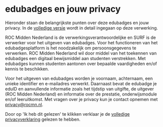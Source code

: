 # edubadges en jouw privacy

Hieronder staan de belangrijkste punten over deze edubadges en jouw privacy. In de [volledige versie](https://raw.githubusercontent.com/edubadges/privacy/master/mbo/roc-midden-nederland/edubadges-formal-text-nl.md) wordt in detail ingegaan op deze verwerking.

ROC Midden Nederland is de verwerkingsverantwoordelijke en SURF is de verwerker voor het uitgeven van edubadges. Voor het functioneren van het edubadgesplatform is het noodzakelijk om persoonsgegevens te verwerken. ROC Midden Nederland wil door middel van het toekennen van edubadges een digitaal bewijsmiddel aan studenten verstrekken. Met edubadges kunnen studenten aantonen over bepaalde vaardigheden en/of kennis te beschikken.

Voor het uitgeven van edubadges worden je voornaam, achternaam, een unieke identifier en e-mailadres verwerkt. Daarnaast bevat de edubadge je eduID en aanvullende informatie zoals het tijdstip van uitgifte, de uitgever (ROC Midden Nederland) en informatie over de prestatie, onderwijsmodule en/of leeruitkomst. Met vragen over je privacy kun je contact opnemen met [privacy@rocmn.nl](mailto:privacy@rocmn.nl).

Door op 'Ik heb dit gelezen' te klikken verklaar je de [volledige privacyverklaring](https://raw.githubusercontent.com/edubadges/privacy/master/mbo/roc-midden-nederland/edubadges-formal-text-nl.md) gelezen te hebben.
